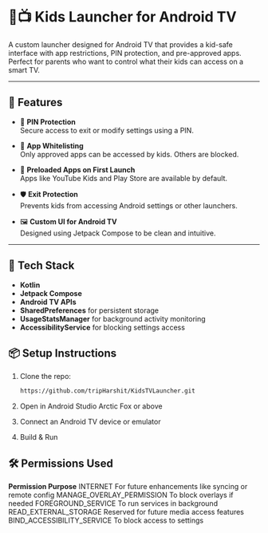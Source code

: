 # 👶📺 Kids Launcher for Android TV

A custom launcher designed for Android TV that provides a kid-safe interface with app restrictions, PIN protection, and pre-approved apps. Perfect for parents who want to control what their kids can access on a smart TV.

---

## 🚀 Features

- 🔐 **PIN Protection**  
  Secure access to exit or modify settings using a PIN.

- 📱 **App Whitelisting**  
  Only approved apps can be accessed by kids. Others are blocked.

- 🧒 **Preloaded Apps on First Launch**  
  Apps like YouTube Kids and Play Store are available by default.

- 🛡️ **Exit Protection**  
  Prevents kids from accessing Android settings or other launchers.

- 🖼️ **Custom UI for Android TV**  
  Designed using Jetpack Compose to be clean and intuitive.

---

## 🧩 Tech Stack

- **Kotlin**  
- **Jetpack Compose**  
- **Android TV APIs**  
- **SharedPreferences** for persistent storage  
- **UsageStatsManager** for background activity monitoring  
- **AccessibilityService** for blocking settings access

## 📦 Setup Instructions

1. Clone the repo:
   ```bash
   https://github.com/tripHarshit/KidsTVLauncher.git
   
2. Open in Android Studio Arctic Fox or above

3. Connect an Android TV device or emulator

4. Build & Run

## 🛠️ Permissions Used

**Permission	Purpose**
INTERNET                           	For future enhancements like syncing or remote config
MANAGE_OVERLAY_PERMISSION          	To block overlays if needed
FOREGROUND_SERVICE	                To run services in background
READ_EXTERNAL_STORAGE	Reserved      for future media access features
BIND_ACCESSIBILITY_SERVICE	        To block access to settings

   
